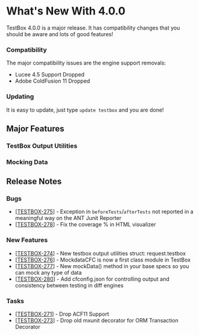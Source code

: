 # What's New With 4.0.0



TestBox 4.0.0 is a major release.  It has compatibility changes that you should be aware and lots of good features!  

### Compatibility

The major compatibility issues are the engine support removals:

* Lucee 4.5 Support Dropped
* Adobe ColdFusion 11 Dropped

### Updating

It is easy to update, just type `update testbox` and you are done!

## Major Features

### TestBox Output Utilities

### Mocking Data



## Release Notes

### Bugs

* \[[TESTBOX-275](https://ortussolutions.atlassian.net/browse/TESTBOX-275)\] - Exception in `beforeTests`/`afterTests` not reported in a meaningful way on the ANT Junit Reporter
* \[[TESTBOX-278](https://ortussolutions.atlassian.net/browse/TESTBOX-278)\] - Fix the coverage % in HTML visualizer

### New Features

* \[[TESTBOX-274](https://ortussolutions.atlassian.net/browse/TESTBOX-274)\] - New testbox output utilities struct: request.testbox
* \[[TESTBOX-276](https://ortussolutions.atlassian.net/browse/TESTBOX-276)\] - MockdataCFC is now a first class module in TestBox
* \[[TESTBOX-277](https://ortussolutions.atlassian.net/browse/TESTBOX-277)\] - New mockData\(\) method in your base specs so you can mock any type of data
* \[[TESTBOX-280](https://ortussolutions.atlassian.net/browse/TESTBOX-280)\] - Add cfconfig.json for controlling output and consistency between testing in diff engines

### Tasks

* \[[TESTBOX-271](https://ortussolutions.atlassian.net/browse/TESTBOX-271)\] - Drop ACF11 Support
* \[[TESTBOX-273](https://ortussolutions.atlassian.net/browse/TESTBOX-273)\] - Drop old mxunit decorator for ORM Transaction Decorator

